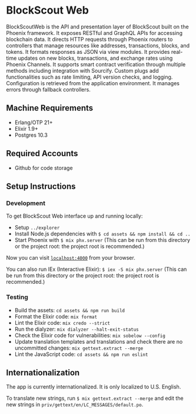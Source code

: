 # BlockScout Web

BlockScoutWeb is the API and presentation layer of BlockScout built on the Phoenix framework. It exposes RESTful and GraphQL APIs for accessing blockchain data. It directs HTTP requests through Phoenix routers to controllers that manage resources like addresses, transactions, blocks, and tokens. It formats responses as JSON via view modules. It provides real-time updates on new blocks, transactions, and exchange rates using Phoenix Channels. It supports smart contract verification through multiple methods including integration with Sourcify. Custom plugs add functionalities such as rate limiting, API version checks, and logging. Configuration is retrieved from the application environment. It manages errors through fallback controllers.

## Machine Requirements

* Erlang/OTP 21+
* Elixir 1.9+
* Postgres 10.3

## Required Accounts

* Github for code storage

## Setup Instructions

### Development

To get BlockScout Web interface up and running locally:

* Setup `../explorer`
* Install Node.js dependencies with `$ cd assets && npm install && cd ..`
* Start Phoenix with `$ mix phx.server` (This can be run from this directory or the project root: the project root is recommended.)

Now you can visit [`localhost:4000`](http://localhost:4000) from your browser.

You can also run IEx (Interactive Elixir): `$ iex -S mix phx.server` (This can be run from this directory or the project root: the project root is recommended.)

### Testing

* Build the assets: `cd assets && npm run build`
* Format the Elixir code: `mix format`
* Lint the Elixir code: `mix credo --strict`
* Run the dialyzer: `mix dialyzer --halt-exit-status`
* Check the Elixir code for vulnerabilities: `mix sobelow --config`
* Update translation templates and translations and check there are no uncommitted changes: `mix gettext.extract --merge`
* Lint the JavaScript code: `cd assets && npm run eslint`

## Internationalization

The app is currently internationalized. It is only localized to U.S. English.

To translate new strings, run `$ mix gettext.extract --merge` and edit the new strings in `priv/gettext/en/LC_MESSAGES/default.po`.
